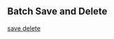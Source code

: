 ## Batch Save and Delete
<a href="https://gist.github.com/14paxton/b7f8be4d37b29eb2d25e1a2e993f5bf4"> save </a> 
<a href="https://gist.github.com/14paxton/74672cad5253c56c36efc6473078de34"> delete </a>
